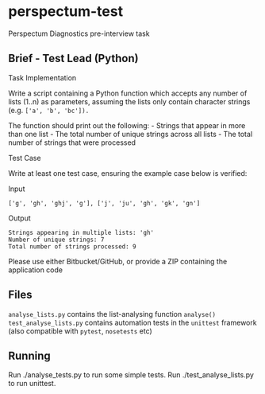 # perspectum-test

Perspectum Diagnostics pre-interview task

## Brief - Test Lead (Python)

Task Implementation

Write a script containing a Python function which accepts any number of lists (1..n) as parameters, assuming the lists only contain character strings (e.g. `['a', 'b', 'bc']).`

The function should print out the following: -
    Strings that appear in more than one list -
    The total number of unique strings across all lists -
    The total number of strings that were processed

Test Case

Write at least one test case, ensuring the example case below is verified:

Input

    ['g', 'gh', 'ghj', 'g'], ['j', 'ju', 'gh', 'gk', 'gn']

Output

    Strings appearing in multiple lists: 'gh'
    Number of unique strings: 7
    Total number of strings processed: 9

Please use either Bitbucket/GitHub, or provide a ZIP containing the application code

## Files

`analyse_lists.py` contains the list-analysing function `analyse()`
`test_analyse_lists.py` contains automation tests in the `unittest` framework (also compatible with `pytest`, `nosetests` etc)

## Running

Run ./analyse_tests.py to run some simple tests.
Run ./test_analyse_lists.py to run unittest.
